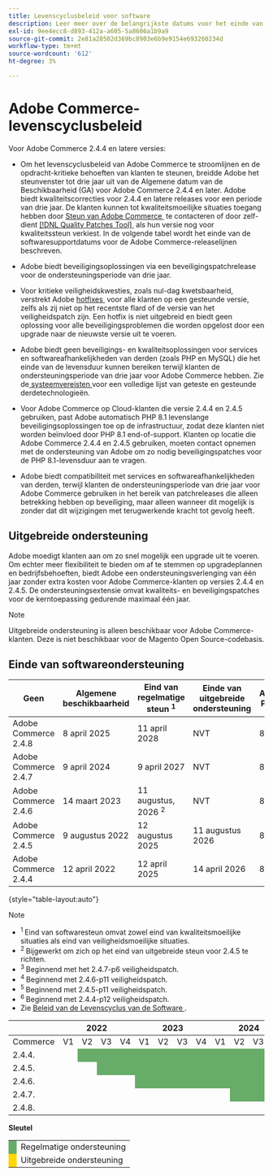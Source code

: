 ```yaml
---
title: Levenscyclusbeleid voor software
description: Leer meer over de belangrijkste datums voor het einde van de softwareondersteuning voor Adobe Commerce-releases.
exl-id: 9ee4ecc8-d893-412a-a605-5a8606a1b9a9
source-git-commit: 2e81a28502d369bc8903e6b9e9154e693260234d
workflow-type: tm+mt
source-wordcount: '612'
ht-degree: 3%

---
```



# Adobe Commerce-levenscyclusbeleid

Voor Adobe Commerce 2.4.4 en latere versies:

- Om het levenscyclusbeleid van Adobe Commerce te stroomlijnen en de opdracht-kritieke behoeften van klanten te steunen, breidde Adobe het steunvenster tot drie jaar uit van de Algemene datum van de Beschikbaarheid (GA) voor Adobe Commerce 2.4.4 en later. Adobe biedt kwaliteitscorrecties voor 2.4.4 en latere releases voor een periode van drie jaar. De klanten kunnen tot kwaliteitsmoeilijke situaties toegang hebben door [&#x200B; Steun van Adobe Commerce &#x200B;](https://experienceleague.adobe.com/nl/docs/commerce-knowledge-base/kb/help-center-guide/magento-help-center-user-guide) te contacteren of door zelf-dient [[!DNL Quality Patches Tool] &#x200B;](https://experienceleague.adobe.com/tools/commerce-quality-patches/index.html?lang=nl-NL) als hun versie nog voor kwaliteitssteun verkiest. In de volgende tabel wordt het einde van de softwaresupportdatums voor de Adobe Commerce-releaselijnen beschreven.

- Adobe biedt beveiligingsoplossingen via een beveiligingspatchrelease voor de ondersteuningsperiode van drie jaar.

- Voor kritieke veiligheidskwesties, zoals nul-dag kwetsbaarheid, verstrekt Adobe [&#x200B; hotfixes &#x200B;](https://support.magento.com/hc/en-us/sections/360003869892-Known-issues-patches-attached-) voor alle klanten op een gesteunde versie, zelfs als zij niet op het recentste flard of de versie van het veiligheidspatch zijn. Een hotfix is niet uitgebreid en biedt geen oplossing voor alle beveiligingsproblemen die worden opgelost door een upgrade naar de nieuwste versie uit te voeren.

- Adobe biedt geen beveiligings- en kwaliteitsoplossingen voor services en softwareafhankelijkheden van derden (zoals PHP en MySQL) die het einde van de levensduur kunnen bereiken terwijl klanten de ondersteuningsperiode van drie jaar voor Adobe Commerce hebben. Zie de [&#x200B; systeemvereisten &#x200B;](../installation/system-requirements.md) voor een volledige lijst van geteste en gesteunde derdetechnologieën.

- Voor Adobe Commerce op Cloud-klanten die versie 2.4.4 en 2.4.5 gebruiken, past Adobe automatisch PHP 8.1 levenslange beveiligingsoplossingen toe op de infrastructuur, zodat deze klanten niet worden beïnvloed door PHP 8.1 end-of-support. Klanten op locatie die Adobe Commerce 2.4.4 en 2.4.5 gebruiken, moeten contact opnemen met de ondersteuning van Adobe om zo nodig beveiligingspatches voor de PHP 8.1-levensduur aan te vragen.

- Adobe biedt compatibiliteit met services en softwareafhankelijkheden van derden, terwijl klanten de ondersteuningsperiode van drie jaar voor Adobe Commerce gebruiken in het bereik van patchreleases die alleen betrekking hebben op beveiliging, maar alleen wanneer dit mogelijk is zonder dat dit wijzigingen met terugwerkende kracht tot gevolg heeft.

## Uitgebreide ondersteuning

Adobe moedigt klanten aan om zo snel mogelijk een upgrade uit te voeren. Om echter meer flexibiliteit te bieden om af te stemmen op upgradeplannen en bedrijfsbehoeften, biedt Adobe een ondersteuningsverlenging van één jaar zonder extra kosten voor Adobe Commerce-klanten op versies 2.4.4 en 2.4.5. De ondersteuningsextensie omvat kwaliteits- en beveiligingspatches voor de kerntoepassing gedurende maximaal één jaar.

>[!NOTE]
>
>Uitgebreide ondersteuning is alleen beschikbaar voor Adobe Commerce-klanten. Deze is niet beschikbaar voor de Magento Open Source-codebasis.

## Einde van softwareondersteuning

| Geen | Algemene beschikbaarheid | Eind van regelmatige steun <sup> 1 </sup> | Einde van uitgebreide ondersteuning | Afhankelijke PHP-versie | Afhankelijke MariaDB-versie |
|----------------------|----------------------|------------------------------------|-------------------------|-----------------------|---------------------------|
| Adobe Commerce 2.4.8 | 8 april 2025 | 11 april 2028 | NVT | 8.3 en 8.4 | 11,4 |
| Adobe Commerce 2.4.7 | 9 april 2024 | 9 april 2027 | NVT | 8.2 en 8.3 | 10.11 <sup> 3 </sup> |
| Adobe Commerce 2.4.6 | 14 maart 2023 | 11 augustus, 2026 <sup> 2 </sup> | NVT | 8.1 en 8.2 | 10.11 <sup> 4 </sup> |
| Adobe Commerce 2.4.5 | 9 augustus 2022 | 12 augustus 2025 | 11 augustus 2026 | 8,1 | 10.6 <sup> 5 </sup> |
| Adobe Commerce 2.4.4 | 12 april 2022 | 12 april 2025 | 14 april 2026 | 8,1 | 10.6 <sup> 6 </sup> |

{style="table-layout:auto"}

>[!NOTE]
>
>- <sup> 1 </sup> Eind van softwaresteun omvat zowel eind van kwaliteitsmoeilijke situaties als eind van veiligheidsmoeilijke situaties.
>- <sup> 2 </sup> Bijgewerkt om zich op het eind van uitgebreide steun voor 2.4.5 te richten.
>- <sup> 3 </sup> Beginnend met het 2.4.7-p6 veiligheidspatch.
>- <sup> 4 </sup> Beginnend met 2.4.6-p11 veiligheidspatch.
>- <sup> 5 </sup> Beginnend met 2.4.5-p11 veiligheidspatch.
>- <sup> 6 </sup> Beginnend met 2.4.4-p12 veiligheidspatch.
>- Zie [&#x200B; Beleid van de Levenscyclus van de Software &#x200B;](https://www.adobe.com/content/dam/cc/en/legal/terms/enterprise/pdfs/Adobe-Commerce-Software-Lifecycle-Policy.pdf).

<table style="table-layout:auto">
<thead>
  <tr>
    <th colspan="1"></th>
    <th colspan="4">2022</th>
    <th colspan="4">2023</th>
    <th colspan="4">2024</th>
    <th colspan="4">2025</th>
    <th colspan="4">2026</th>
    <th colspan="4">2027</th>
    <th colspan="4">2028</th>
  </tr>
</thead>
<tbody>
  <tr>
    <td>Commerce</td>
    <td>V1</td>
    <td>V2</td>
    <td>V3</td>
    <td>V4</td>
    <td>V1</td>
    <td>V2</td>
    <td>V3</td>
    <td>V4</td>
    <td>V1</td>
    <td>V2</td>
    <td>V3</td>
    <td>V4</td>
    <td>V1</td>
    <td>V2</td>
    <td>V3</td>
    <td>V4</td>
    <td>V1</td>
    <td>V2</td>
    <td>V3</td>
    <td>V4</td>
    <td>V1</td>
    <td>V2</td>
    <td>V3</td>
    <td>V4</td>
    <td>V1</td>
    <td>V2</td>
    <td>V3</td>
    <td>V4</td>
  </tr>
  <tr>
    <td>2.4.4.</td>
    <td></td>
    <td colspan="13" style="background-color:#67ac68;"></td>
    <td colspan="4" style="background-color:#ffd700;"></td>
    <td colspan="10"></td>
  </tr>
  <tr>
    <td>2.4.5.</td>
    <td colspan="2"></td>
    <td colspan="13" style="background-color:#67ac68;"></td>
    <td colspan="4" style="background-color:#ffd700;"></td>
    <td colspan="9"></td>
  </tr>
  <tr>
    <td>2.4.6.</td>
    <td colspan="4"></td>
    <td colspan="15" style="background-color:#67ac68;"></td>
    <td colspan="10"></td>
  </tr>
  <tr>
    <td>2.4.7.</td>
    <td colspan="9"></td>
    <td colspan="13" style="background-color:#67ac68;"></td>
    <td colspan="6"></td>
  </tr>
  <tr>
    <td>2.4.8.</td>
    <td colspan="13"></td>
    <td colspan="13" style="background-color:#67ac68;"></td>
    <td colspan="2"></td>
  </tr>
</tbody>
</table>

**Sleutel**

<table style="table-layout:auto">
 <tbody>
  <tr>
   <td style="background-color:#67ac68;"></td>
   <td>Regelmatige ondersteuning</td>
  </tr>
  <tr>
   <td style="background-color:#ffd700;"></td>
   <td>Uitgebreide ondersteuning</td>
  </tr>
 </tbody>
</table>
